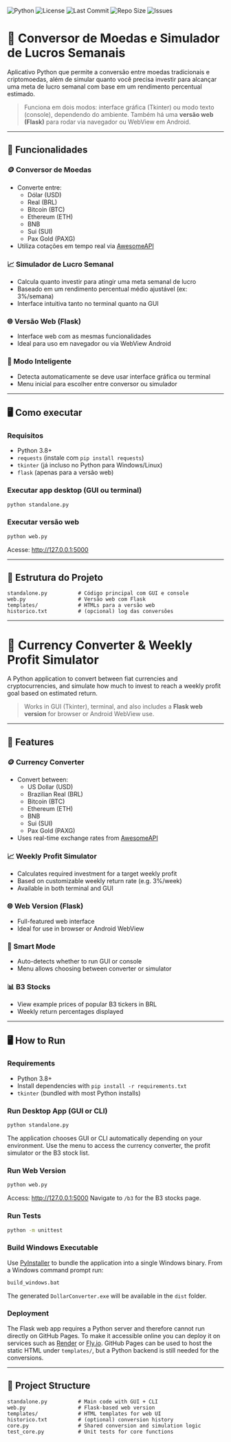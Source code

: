 ![Python](https://img.shields.io/badge/python-3.8%2B-blue?logo=python)
![License](https://img.shields.io/github/license/exadmax/DollarConverter-)
![Last Commit](https://img.shields.io/github/last-commit/exadmax/DollarConverter-)
![Repo Size](https://img.shields.io/github/repo-size/exadmax/DollarConverter-)
![Issues](https://img.shields.io/github/issues/exadmax/DollarConverter-)


# 💱 Conversor de Moedas e Simulador de Lucros Semanais

Aplicativo Python que permite a conversão entre moedas tradicionais e criptomoedas, além de simular quanto você precisa investir para alcançar uma meta de lucro semanal com base em um rendimento percentual estimado.

> Funciona em dois modos: interface gráfica (Tkinter) ou modo texto (console), dependendo do ambiente. Também há uma **versão web (Flask)** para rodar via navegador ou WebView em Android.

---

## 🧩 Funcionalidades

### 🪙 Conversor de Moedas
- Converte entre:
  - Dólar (USD)
  - Real (BRL)
  - Bitcoin (BTC)
  - Ethereum (ETH)
  - BNB
  - Sui (SUI)
  - Pax Gold (PAXG)
- Utiliza cotações em tempo real via [AwesomeAPI](https://docs.awesomeapi.com.br/api-de-moedas)

### 📈 Simulador de Lucro Semanal
- Calcula quanto investir para atingir uma meta semanal de lucro
- Baseado em um rendimento percentual médio ajustável (ex: 3%/semana)
- Interface intuitiva tanto no terminal quanto na GUI

### 🌐 Versão Web (Flask)
- Interface web com as mesmas funcionalidades
- Ideal para uso em navegador ou via WebView Android

### 🧠 Modo Inteligente
- Detecta automaticamente se deve usar interface gráfica ou terminal
- Menu inicial para escolher entre conversor ou simulador

---

## 🖥️ Como executar

### Requisitos
- Python 3.8+
- `requests` (instale com `pip install requests`)
- `tkinter` (já incluso no Python para Windows/Linux)
- `flask` (apenas para a versão web)

### Executar app desktop (GUI ou terminal)
```bash
python standalone.py
```

### Executar versão web
```bash
python web.py
```
Acesse: http://127.0.0.1:5000

---

## 📁 Estrutura do Projeto

```
standalone.py          # Código principal com GUI e console
web.py                 # Versão web com Flask
templates/             # HTMLs para a versão web
historico.txt          # (opcional) log das conversões
```

---

# 💱 Currency Converter & Weekly Profit Simulator

A Python application to convert between fiat currencies and cryptocurrencies, and simulate how much to invest to reach a weekly profit goal based on estimated return.

> Works in GUI (Tkinter), terminal, and also includes a **Flask web version** for browser or Android WebView use.

---

## 🧩 Features

### 🪙 Currency Converter
- Convert between:
  - US Dollar (USD)
  - Brazilian Real (BRL)
  - Bitcoin (BTC)
  - Ethereum (ETH)
  - BNB
  - Sui (SUI)
  - Pax Gold (PAXG)
- Uses real-time exchange rates from [AwesomeAPI](https://docs.awesomeapi.com.br/api-de-moedas)

### 📈 Weekly Profit Simulator
- Calculates required investment for a target weekly profit
- Based on customizable weekly return rate (e.g. 3%/week)
- Available in both terminal and GUI

### 🌐 Web Version (Flask)
- Full-featured web interface
- Ideal for use in browser or Android WebView

### 🧠 Smart Mode
- Auto-detects whether to run GUI or console
- Menu allows choosing between converter or simulator

### 📊 B3 Stocks
- View example prices of popular B3 tickers in BRL
- Weekly return percentages displayed

---

## 🖥️ How to Run

### Requirements
- Python 3.8+
- Install dependencies with `pip install -r requirements.txt`
- `tkinter` (bundled with most Python installs)

### Run Desktop App (GUI or CLI)
```bash
python standalone.py
```
The application chooses GUI or CLI automatically depending on your environment.
Use the menu to access the currency converter, the profit simulator or the B3 stock list.

### Run Web Version
```bash
python web.py
```
Access: http://127.0.0.1:5000
Navigate to `/b3` for the B3 stocks page.

### Run Tests
```bash
python -m unittest
```

### Build Windows Executable
Use [PyInstaller](https://pyinstaller.org/) to bundle the application into a
single Windows binary. From a Windows command prompt run:
```cmd
build_windows.bat
```
The generated `DollarConverter.exe` will be available in the `dist` folder.

### Deployment
The Flask web app requires a Python server and therefore cannot run directly on
GitHub Pages. To make it accessible online you can deploy it on services such as
[Render](https://render.com/) or [Fly.io](https://fly.io/). GitHub Pages can be
used to host the static HTML under `templates/`, but a Python backend is still
needed for the conversions.

---

## 📁 Project Structure

```
standalone.py          # Main code with GUI + CLI
web.py                 # Flask-based web version
templates/             # HTML templates for web UI
historico.txt          # (optional) conversion history
core.py                # Shared conversion and simulation logic
test_core.py           # Unit tests for core functions
```
